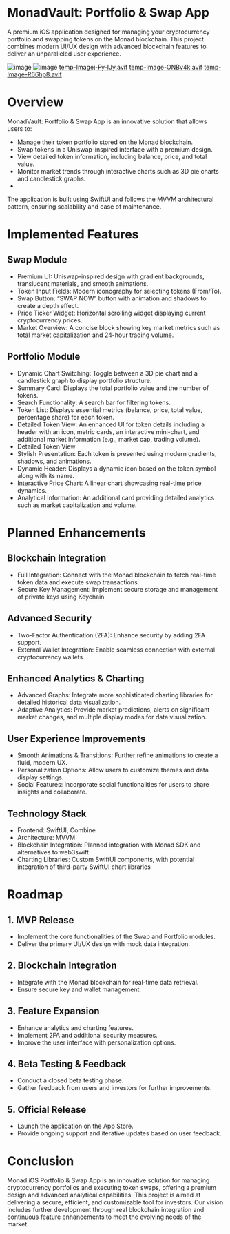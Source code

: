 # MonadVault: Portfolio & Swap App
A premium iOS application designed for managing your cryptocurrency portfolio and swapping tokens on the Monad blockchain. This project combines modern UI/UX design with advanced blockchain features to deliver an unparalleled user experience.

![image](https://github.com/user-attachments/assets/55c25d39-fda5-4b58-a8be-7fd02efc8c6e)
![image](https://github.com/user-attachments/assets/b212f7db-d074-4ab1-b1ff-9f772f1f36e0)
[temp-Imagej-Fy-IJy.avif](https://postimg.cc/KkJcJJfP)
[temp-Image-ONBv4k.avif](https://postimg.cc/tZXC3L3R)
[temp-Image-R66hp8.avif](https://postimg.cc/1VXmTw7L)


# Overview
MonadVault: Portfolio & Swap App is an innovative solution that allows users to:

- Manage their token portfolio stored on the Monad blockchain.
- Swap tokens in a Uniswap-inspired interface with a premium design.
- View detailed token information, including balance, price, and total value.
- Monitor market trends through interactive charts such as 3D pie charts and candlestick graphs.
- 
The application is built using SwiftUI and follows the MVVM architectural pattern, ensuring scalability and ease of maintenance.

# Implemented Features

## Swap Module
- Premium UI: Uniswap-inspired design with gradient backgrounds, translucent materials, and smooth animations.
- Token Input Fields: Modern iconography for selecting tokens (From/To).
- Swap Button: “SWAP NOW” button with animation and shadows to create a depth effect.
- Price Ticker Widget: Horizontal scrolling widget displaying current cryptocurrency prices.
- Market Overview: A concise block showing key market metrics such as total market capitalization and 24-hour trading volume.

## Portfolio Module
- Dynamic Chart Switching: Toggle between a 3D pie chart and a candlestick graph to display portfolio structure.
- Summary Card: Displays the total portfolio value and the number of tokens.
- Search Functionality: A search bar for filtering tokens.
- Token List: Displays essential metrics (balance, price, total value, percentage share) for each token.
- Detailed Token View: An enhanced UI for token details including a header with an icon, metric cards, an interactive mini-chart, and additional market information (e.g., market cap, trading volume).
- Detailed Token View
- Stylish Presentation: Each token is presented using modern gradients, shadows, and animations.
- Dynamic Header: Displays a dynamic icon based on the token symbol along with its name.
- Interactive Price Chart: A linear chart showcasing real-time price dynamics.
- Analytical Information: An additional card providing detailed analytics such as market capitalization and volume.

# Planned Enhancements

## Blockchain Integration
  - Full Integration: Connect with the Monad blockchain to fetch real-time token data and execute swap transactions.
  - Secure Key Management: Implement secure storage and management of private keys using Keychain.

## Advanced Security
  - Two-Factor Authentication (2FA): Enhance security by adding 2FA support.
  - External Wallet Integration: Enable seamless connection with external cryptocurrency wallets.

## Enhanced Analytics & Charting
  - Advanced Graphs: Integrate more sophisticated charting libraries for detailed historical data visualization.
  - Adaptive Analytics: Provide market predictions, alerts on significant market changes, and multiple display modes for data visualization.

## User Experience Improvements
  - Smooth Animations & Transitions: Further refine animations to create a fluid, modern UX.
  - Personalization Options: Allow users to customize themes and data display settings.
  - Social Features: Incorporate social functionalities for users to share insights and collaborate.

## Technology Stack
  - Frontend: SwiftUI, Combine
  - Architecture: MVVM
  - Blockchain Integration: Planned integration with Monad SDK and alternatives to web3swift
  - Charting Libraries: Custom SwiftUI components, with potential integration of third-party SwiftUI chart libraries

# Roadmap

## 1. MVP Release
  - Implement the core functionalities of the Swap and Portfolio modules.
  - Deliver the primary UI/UX design with mock data integration.

## 2. Blockchain Integration
  - Integrate with the Monad blockchain for real-time data retrieval.
  - Ensure secure key and wallet management.

## 3. Feature Expansion
  - Enhance analytics and charting features.
  - Implement 2FA and additional security measures.
  - Improve the user interface with personalization options.

## 4. Beta Testing & Feedback
  - Conduct a closed beta testing phase.
  - Gather feedback from users and investors for further improvements.

## 5. Official Release
  - Launch the application on the App Store.
  - Provide ongoing support and iterative updates based on user feedback.

# Conclusion

Monad iOS Portfolio & Swap App is an innovative solution for managing cryptocurrency portfolios and executing token swaps, offering a premium design and advanced analytical capabilities. This project is aimed at delivering a secure, efficient, and customizable tool for investors. Our vision includes further development through real blockchain integration and continuous feature enhancements to meet the evolving needs of the market.

